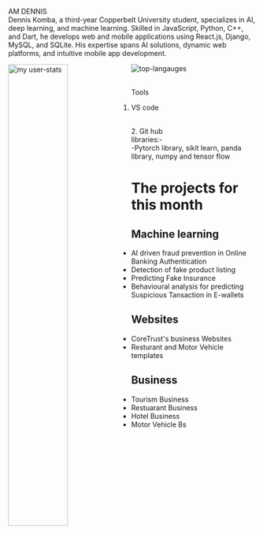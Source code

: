 
AM DENNIS
<br>
Dennis Komba, a third-year Copperbelt University student, specializes in AI, deep learning, and machine learning. Skilled in JavaScript, Python, C++, and Dart, he develops web and mobile applications using React.js, Django, MySQL, and SQLite. His expertise spans AI solutions, dynamic web platforms, and intuitive mobile app development.

<img alt="my user-stats" align="left" width="49%" src="https://github-readme-stats.vercel.app/api?username=DENNIS-cod&show_icons=true">
<img alt="top-langauges" src="https://github-readme-stats.vercel.app/api/top-langs/?username=DENNIS-cod&layout=donut">
</br>
</br>

Tools
</br>
1. VS code
</br>
2. Git hub
</br>
libraries:-
</br>
-Pytorch library, sikit learn, panda library, numpy and tensor flow
<h1> The projects for this month</h1>
<div className="">
  <div id="ActiveP" className="container">
  <h2>Machine learning </h2>
  <p>
    <ul>
      <li>AI driven fraud prevention in Online Banking Authentication</li>
      <li>Detection of fake product listing</li>
      <li>Predicting Fake Insurance</li>
      <li>Behavioural analysis for predicting Suspicious Tansaction in E-wallets</li>
    </ul>
  </p>
</div>
<div id="webdesign">
  <h2>Websites</h2>
  <p>
    <ul>
      <li>CoreTrust's business Websites</li>
      <li>Resturant and Motor Vehicle templates</li>
    </ul>
  </p>
</div>
<div id="tour">
  <h2>Business </h2>
  <p>
    <ul>
      <li>Tourism Business</li>
      <li>Restuarant Business</li>
      <li>Hotel Business</li>
      <li>Motor Vehicle Bs</li>
    </ul>
  </p>
</div>

</div>
